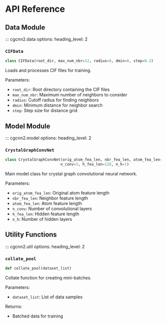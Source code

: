 # API Reference

## Data Module

::: cgcnn2.data
    options:
      heading_level: 2

### `CIFData`
```python
class CIFData(root_dir, max_num_nbr=12, radius=8, dmin=0, step=0.2)
```
Loads and processes CIF files for training.

Parameters:
- `root_dir`: Root directory containing the CIF files
- `max_num_nbr`: Maximum number of neighbors to consider
- `radius`: Cutoff radius for finding neighbors
- `dmin`: Minimum distance for neighbor search
- `step`: Step size for distance grid

## Model Module

::: cgcnn2.model
    options:
      heading_level: 2

### `CrystalGraphConvNet`
```python
class CrystalGraphConvNet(orig_atom_fea_len, nbr_fea_len, atom_fea_len=64,
                         n_conv=3, h_fea_len=128, n_h=1)
```
Main model class for crystal graph convolutional neural network.

Parameters:
- `orig_atom_fea_len`: Original atom feature length
- `nbr_fea_len`: Neighbor feature length
- `atom_fea_len`: Atom feature length
- `n_conv`: Number of convolutional layers
- `h_fea_len`: Hidden feature length
- `n_h`: Number of hidden layers

## Utility Functions

::: cgcnn2.util
    options:
      heading_level: 2

### `collate_pool`
```python
def collate_pool(dataset_list)
```
Collate function for creating mini-batches.

Parameters:
- `dataset_list`: List of data samples

Returns:
- Batched data for training 